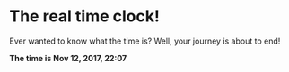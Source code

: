 # The real time clock!

Ever wanted to know what the time is? Well, your journey is about to end!

**The time is Nov 12, 2017, 22:07**